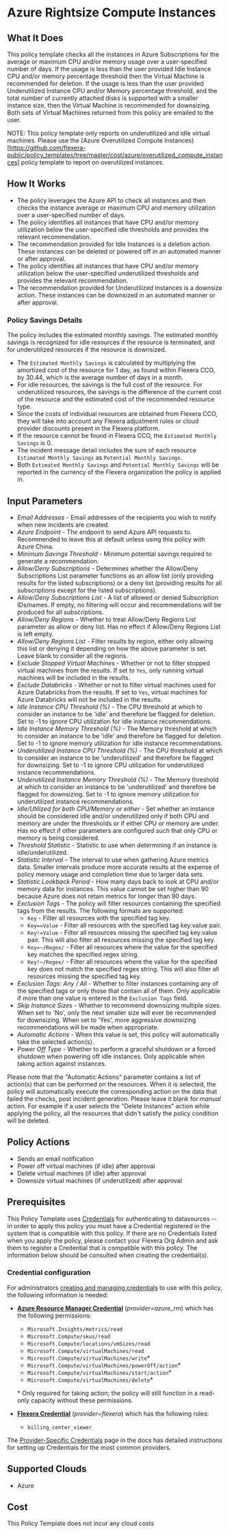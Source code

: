 # Azure Rightsize Compute Instances

## What It Does

This policy template checks all the instances in Azure Subscriptions for the average or maximum CPU and/or memory usage over a user-specified number of days. If the usage is less than the user provided Idle Instance CPU and/or memory percentage threshold then the Virtual Machine is recommended for deletion. If the usage is less than the user provided Underutilized Instance CPU and/or Memory percentage threshold, and the total number of currently attached disks is supported with a smaller instance size, then the Virtual Machine is recommended for downsizing. Both sets of Virtual Machines returned from this policy are emailed to the user.

NOTE: This policy template only reports on underutilized and idle virtual machines. Please use the (Azure Overutilized Compute Instances)[https://github.com/flexera-public/policy_templates/tree/master/cost/azure/overutilized_compute_instances] policy template to report on overutilized instances.

## How It Works

- The policy leverages the Azure API to check all instances and then checks the instance average or maximum CPU and memory utilization over a user-specified number of days.
- The policy identifies all instances that have CPU and/or memory utilization below the user-specified idle thresholds and provides the relevant recommendation.
- The recommendation provided for Idle Instances is a deletion action. These instances can be deleted or powered off in an automated manner or after approval.
- The policy identifies all instances that have CPU and/or memory utilization below the user-specified underutilized thresholds and provides the relevant recommendation.
- The recommendation provided for Underutilized Instances is a downsize action. These instances can be downsized in an automated manner or after approval.

### Policy Savings Details

The policy includes the estimated monthly savings. The estimated monthly savings is recognized for idle resources if the resource is terminated, and for underutilized resources if the resource is downsized.

- The `Estimated Monthly Savings` is calculated by multiplying the amortized cost of the resource for 1 day, as found within Flexera CCO, by 30.44, which is the average number of days in a month.
- For idle resources, the savings is the full cost of the resource. For underutilized resources, the savings is the difference of the current cost of the resource and the estimated cost of the recommended resource type.
- Since the costs of individual resources are obtained from Flexera CCO, they will take into account any Flexera adjustment rules or cloud provider discounts present in the Flexera platform.
- If the resource cannot be found in Flexera CCO, the `Estimated Monthly Savings` is 0.
- The incident message detail includes the sum of each resource `Estimated Monthly Savings` as `Potential Monthly Savings`.
- Both `Estimated Monthly Savings` and `Potential Monthly Savings` will be reported in the currency of the Flexera organization the policy is applied in.

## Input Parameters

- *Email Addresses* - Email addresses of the recipients you wish to notify when new incidents are created.
- *Azure Endpoint* - The endpoint to send Azure API requests to. Recommended to leave this at default unless using this policy with Azure China.
- *Minimum Savings Threshold* - Minimum potential savings required to generate a recommendation.
- *Allow/Deny Subscriptions* - Determines whether the Allow/Deny Subscriptions List parameter functions as an allow list (only providing results for the listed subscriptions) or a deny list (providing results for all subscriptions except for the listed subscriptions).
- *Allow/Deny Subscriptions List* - A list of allowed or denied Subscription IDs/names. If empty, no filtering will occur and recommendations will be produced for all subscriptions.
- *Allow/Deny Regions* - Whether to treat Allow/Deny Regions List parameter as allow or deny list. Has no effect if Allow/Deny Regions List is left empty.
- *Allow/Deny Regions List* - Filter results by region, either only allowing this list or denying it depending on how the above parameter is set. Leave blank to consider all the regions.
- *Exclude Stopped Virtual Machines* - Whether or not to filter stopped virtual machines from the results. If set to `Yes`, only running virtual machines will be included in the results.
- *Exclude Databricks* - Whether or not to filter virtual machines used for Azure Databricks from the results. If set to `Yes`, virtual machines for Azure Databricks will not be included in the results.
- *Idle Instance CPU Threshold (%)* - The CPU threshold at which to consider an instance to be 'idle' and therefore be flagged for deletion. Set to -1 to ignore CPU utilization for idle instance recommendations.
- *Idle Instance Memory Threshold (%)* - The Memory threshold at which to consider an instance to be 'idle' and therefore be flagged for deletion. Set to -1 to ignore memory utilization for idle instance recommendations.
- *Underutilized Instance CPU Threshold (%)* - The CPU threshold at which to consider an instance to be 'underutilized' and therefore be flagged for downsizing. Set to -1 to ignore CPU utilization for underutilized instance recommendations.
- *Underutilized Instance Memory Threshold (%)* - The Memory threshold at which to consider an instance to be 'underutilized' and therefore be flagged for downsizing. Set to -1 to ignore memory utilization for underutilized instance recommendations.
- *Idle/Utilized for both CPU/Memory or either* - Set whether an instance should be considered idle and/or underutilized only if both CPU and memory are under the thresholds or if either CPU or memory are under. Has no effect if other parameters are configured such that only CPU or memory is being considered.
- *Threshold Statistic* - Statistic to use when determining if an instance is idle/underutilized.
- *Statistic Interval* - The interval to use when gathering Azure metrics data. Smaller intervals produce more accurate results at the expense of policy memory usage and completion time due to larger data sets.
- *Statistic Lookback Period* - How many days back to look at CPU and/or memory data for instances. This value cannot be set higher than 90 because Azure does not retain metrics for longer than 90 days.
- *Exclusion Tags* - The policy will filter resources containing the specified tags from the results. The following formats are supported:
  - `Key` - Filter all resources with the specified tag key.
  - `Key==Value` - Filter all resources with the specified tag key:value pair.
  - `Key!=Value` - Filter all resources missing the specified tag key:value pair. This will also filter all resources missing the specified tag key.
  - `Key=~/Regex/` - Filter all resources where the value for the specified key matches the specified regex string.
  - `Key!~/Regex/` - Filter all resources where the value for the specified key does not match the specified regex string. This will also filter all resources missing the specified tag key.
- *Exclusion Tags: Any / All* - Whether to filter instances containing any of the specified tags or only those that contain all of them. Only applicable if more than one value is entered in the `Exclusion Tags` field.
- *Skip Instance Sizes* - Whether to recommend downsizing multiple sizes. When set to 'No', only the next smaller size will ever be recommended for downsizing. When set to 'Yes', more aggressive downsizing recommendations will be made when appropriate.
- *Automatic Actions* - When this value is set, this policy will automatically take the selected action(s).
- *Power Off Type* - Whether to perform a graceful shutdown or a forced shutdown when powering off idle instances. Only applicable when taking action against instances.

Please note that the "Automatic Actions" parameter contains a list of action(s) that can be performed on the resources. When it is selected, the policy will automatically execute the corresponding action on the data that failed the checks, post incident generation. Please leave it blank for *manual* action.
For example if a user selects the "Delete Instances" action while applying the policy, all the resources that didn't satisfy the policy condition will be deleted.

## Policy Actions

- Sends an email notification
- Power off virtual machines (if idle) after approval
- Delete virtual machines (if idle) after approval
- Downsize virtual machines (if underutilized) after approval

## Prerequisites

This Policy Template uses [Credentials](https://docs.flexera.com/flexera/EN/Automation/ManagingCredentialsExternal.htm) for authenticating to datasources -- in order to apply this policy you must have a Credential registered in the system that is compatible with this policy. If there are no Credentials listed when you apply the policy, please contact your Flexera Org Admin and ask them to register a Credential that is compatible with this policy. The information below should be consulted when creating the credential(s).

### Credential configuration

For administrators [creating and managing credentials](https://docs.flexera.com/flexera/EN/Automation/ManagingCredentialsExternal.htm) to use with this policy, the following information is needed:

- [**Azure Resource Manager Credential**](https://docs.flexera.com/flexera/EN/Automation/ProviderCredentials.htm#automationadmin_109256743_1124668) (*provider=azure_rm*) which has the following permissions:
  - `Microsoft.Insights/metrics/read`
  - `Microsoft.Compute/skus/read`
  - `Microsoft.Compute/locations/vmSizes/read`
  - `Microsoft.Compute/virtualMachines/read`
  - `Microsoft.Compute/virtualMachines/write`*
  - `Microsoft.Compute/virtualMachines/powerOff/action`*
  - `Microsoft.Compute/virtualMachines/start/action`*
  - `Microsoft.Compute/virtualMachines/delete`*

  \* Only required for taking action; the policy will still function in a read-only capacity without these permissions.

- [**Flexera Credential**](https://docs.flexera.com/flexera/EN/Automation/ProviderCredentials.htm) (*provider=flexera*) which has the following roles:
  - `billing_center_viewer`

The [Provider-Specific Credentials](https://docs.flexera.com/flexera/EN/Automation/ProviderCredentials.htm) page in the docs has detailed instructions for setting up Credentials for the most common providers.

## Supported Clouds

- Azure

## Cost

This Policy Template does not incur any cloud costs
